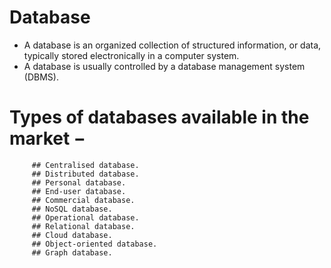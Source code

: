 # Database

   * A database is an organized collection of structured information, or data, typically stored electronically in a computer system.
   * A database is usually controlled by a database management system (DBMS).
   
# Types of databases available in the market −

         ## Centralised database.
         ## Distributed database.
         ## Personal database.
         ## End-user database.
         ## Commercial database.
         ## NoSQL database.
         ## Operational database.
         ## Relational database.
         ## Cloud database.
         ## Object-oriented database.
         ## Graph database.
